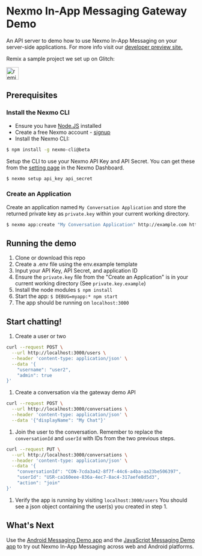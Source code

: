 # Nexmo In-App Messaging Gateway Demo

An API server to demo how to use Nexmo In-App Messaging on your server-side applications. For more info visit our [developer preview site.](https://ea.developer.nexmo.com/conversation/overview)

<!-- Remix Button -->
 Remix a sample project we set up on Glitch:
<a href="https://glitch.com/edit/#!/remix/nexmo-in-app-demo">

  <img src="https://cdn.glitch.com/2bdfb3f8-05ef-4035-a06e-2043962a3a13%2Fremix%402x.png?1513093958726" alt="remix button" aria-label="remix" height="33">
</a>

## Prerequisites

### Install the Nexmo CLI

* Ensure you have [Node.JS](https://nodejs.org/) installed
* Create a free Nexmo account - [signup](https://dashboard.nexmo.com)
* Install the Nexmo CLI:

```bash
$ npm install -g nexmo-cli@beta
```

Setup the CLI to use your Nexmo API Key and API Secret. You can get these from the [setting page](https://dashboard.nexmo.com/settings) in the Nexmo Dashboard.

```bash
$ nexmo setup api_key api_secret
```

### Create an Application

Create an application named `My Conversation Application` and store the returned private key as `private.key` within your current working directory.

```sh
$ nexmo app:create "My Conversation Application" http://example.com http://example.com --type=rtc --keyfile=private.key
```

## Running the demo

1. Clone or download this repo
1. Create a .env file using the env.example template
1. Input your API Key, API Secret, and application ID
1. Ensure the `private.key` file from the "Create an Application" is in your current working directory (See `private.key.example`)
1. Install the node modules `$ npm install`
1. Start the app: `$ DEBUG=myapp:* npm start`
1. The app should be running on `localhost:3000`

## Start chatting!

1. Create a user or two
```sh
curl --request POST \
  --url http://localhost:3000/users \
  --header 'content-type: application/json' \
  --data '{
	"username": "user2",
	"admin": true
}'
```

1. Create a conversation via the gateway demo API
```sh
curl --request POST \
  --url http://localhost:3000/conversations \
  --header 'content-type: application/json' \
  --data '{"displayName": "My Chat"}'
```

1. Join the user to the conversation. Remember to replace the `conversationId` and `userId` with IDs from the two previous steps.
```sh
curl --request PUT \
  --url http://localhost:3000/conversations \
  --header 'content-type: application/json' \
  --data '{
	"conversationId": "CON-7cda3a42-8f7f-44c6-a4ba-aa23be506397",
	"userId": "USR-ca160eee-836a-4ec7-8ac4-317aefe8d5d3",
	"action": "join"
}'
```

1. Verify the app is running by visiting `localhost:3000/users` You should see a json object containing the user(s) you created in step 1.

## What's Next

Use the [Android Messaging Demo app](https://github.com/Nexmo/messaging-demo-android) and the [JavaScript Messaging Demo app](https://github.com/Nexmo/messaging-demo-js) to try out Nexmo In-App Messaging across web and Android platforms.

